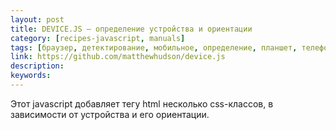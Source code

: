 ```yaml
---
layout: post
title: DEVICE.JS — определение устройства и ориентации
category: [recipes-javascript, manuals]
tags: [браузер, детектирование, мобильное, определение, планшет, телефон, устройство]
link: https://github.com/matthewhudson/device.js
description:
keywords:
---
```


<p>Этот javascript добавляет тегу html несколько css-классов, в зависимости от устройства и его ориентации.</p>
